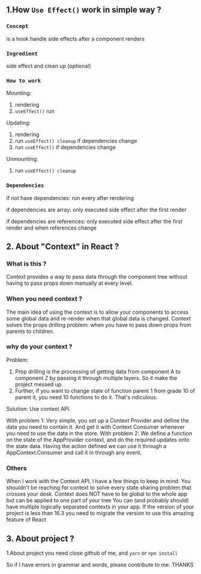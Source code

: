## 1.How `Use Effect()` work in simple way ?

### `Concept`

is a hook handle side effects after a component renders

### `Ingredient`

side effect and clean up (optional)

### `How to work`

Mounting: 
1. rendering
2. `useEffect()` run

Updating:
1. rendering
2. run `useEffect() cleanup` if dependencies change  
3. run `useEffect()` if dependencies change


Unmounting:
1. run `useEffect() cleanup`

### `Dependencies`

if not have dependencies: run every after rendering

if dependencies are array: only executed side effect after the first render

if dependencies are references: only executed side effect after the first render and when references change

## 2. About "Context" in React ?

### What is this ?

Context provides a way to pass data through the component tree without having to pass props down manually at every level.

### When you need context ? 

The main idea of using the context is to allow your components to access some global data and re-render when that global data is changed. 
Context solves the props drilling problem: when you have to pass down props from parents to children.

### why do your context ?

Problem: 
1. Prop drilling is the processing of getting data from component A to component Z by passing it through multiple layers. So it make the project messed up. 
2. Further, if you want to change state of function parent 1 from grade 10 of parent it, you need 10 functions to do it. That's ridiculous.

Solution: Use context API.

With problem 1:  Very simple, you set up a Context Provider and define the data you need to contain it. And get it with Context Consumer whenever you need to use the data in the store.
With problem 2: We define a function on the state of the AppProvider context, and do the required updates onto the state data.
Having the action defined we can use it through a AppContext.Consumer and call it in through any event.

### Others

When I work with the Context API, I have a few things to keep in mind:
You shouldn't be reaching for context to solve every state sharing problem that crosses your desk.
Context does NOT have to be global to the whole app but can be applied to one part of your tree
You can (and probably should) have multiple logically separated contexts in your app.
If the version of your project is less than 16.3 you need to migrate the version to use this amazing feature of React

## 3. About project ?

1.About project you need close github of me, and `yarn` or `npm install`

So if I have errors in grammar and words, please contribute to me. THANKS
